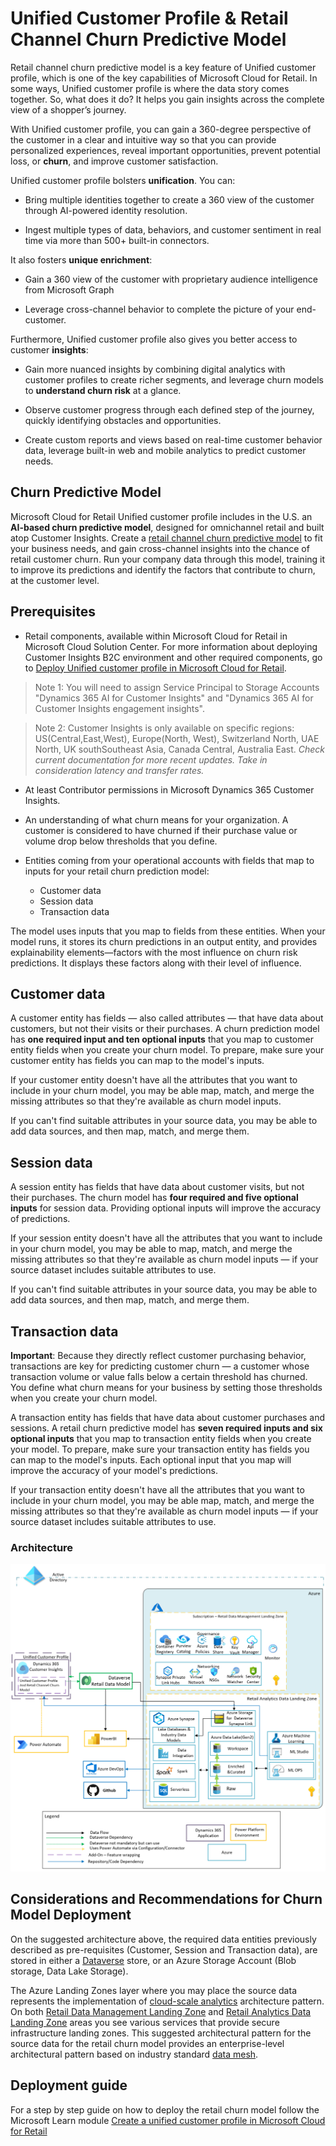 # Unified Customer Profile & Retail Channel Churn Predictive Model

Retail channel churn predictive model is a key feature of Unified customer profile, which is one of the key capabilities of Microsoft Cloud for Retail. In some ways, Unified customer profile is where the data story comes together. So, what does it do? It helps you gain insights across the complete view of a shopper’s journey.

With Unified customer profile, you can gain a 360-degree perspective of the customer in a clear and intuitive way so that you can provide personalized experiences, reveal important opportunities, prevent potential loss, or **churn**, and improve customer satisfaction.

Unified customer profile bolsters **unification**. You can:

- Bring multiple identities together to create a 360 view of the customer through AI-powered identity resolution.

- Ingest multiple types of data, behaviors, and customer sentiment in real time via more than 500+ built-in connectors.

It also fosters **unique enrichment**:

- Gain a 360 view of the customer with proprietary audience intelligence from Microsoft Graph

- Leverage cross-channel behavior to complete the picture of your end-customer.

Furthermore, Unified customer profile also gives you better access to customer **insights**:

- Gain more nuanced insights by combining digital analytics with customer profiles to create richer segments, and leverage churn models to **understand churn risk** at a glance.

- Observe customer progress through each defined step of the journey, quickly identifying obstacles and opportunities.

- Create custom reports and views based on real-time customer behavior data, leverage built-in web and mobile analytics to predict customer needs.

## Churn Predictive Model

Microsoft Cloud for Retail Unified customer profile includes in the U.S. an **AI-based churn predictive model**, designed for omnichannel retail and built atop Customer Insights. Create a [retail channel churn predictive model](https://docs.microsoft.com/dynamics365/industry/retail/retail-use-churn-prediction) to fit your business needs, and gain cross-channel insights into the chance of retail customer churn. Run your company data through this model, training it to improve its predictions and identify the factors that contribute to churn, at the customer level.

## Prerequisites

- Retail components, available within Microsoft Cloud for Retail in Microsoft Cloud Solution Center. For more information about deploying Customer Insights B2C environment and other required components, go to [Deploy Unified customer profile in Microsoft Cloud for Retail](https://docs.microsoft.com/dynamics365/industry/retail/retail-deploy-unified-customer-profile).

> Note 1: You will need to assign Service Principal to Storage Accounts "Dynamics 365 AI for Customer Insights" and "Dynamics 365 AI for Customer Insights engagement insights".

> Note 2: Customer Insights is only available on specific regions: US(Central,East,West), Europe(North, West), Switzerland North, UAE North, UK southSoutheast Asia, Canada Central, Australia East.
*Check current documentation for more recent updates. Take in consideration latency and transfer rates.*  

- At least Contributor permissions in Microsoft Dynamics 365 Customer Insights.

- An understanding of what churn means for your organization. A customer is considered to have churned if their purchase value or volume drop below thresholds that you define.

- Entities coming from your operational accounts with fields that map to inputs for your retail churn prediction model:
  - Customer data
  - Session data
  - Transaction data

The model uses inputs that you map to fields from these entities. When your model runs, it stores its churn predictions in an output entity, and provides explainability elements—factors with the most influence on churn risk predictions. It displays these factors along with their level of influence.

## Customer data

A customer entity has fields — also called attributes — that have data about customers, but not their visits or their purchases. A churn prediction model has **one required input and ten optional inputs** that you map to customer entity fields when you create your churn model. To prepare, make sure your customer entity has fields you can map to the model's inputs.

If your customer entity doesn't have all the attributes that you want to include in your churn model, you may be able map, match, and merge the missing attributes so that they're available as churn model inputs.

If you can't find suitable attributes in your source data, you may be able to add data sources, and then map, match, and merge them.

## Session data

A session entity has fields that have data about customer visits, but not their purchases. The churn model has **four required and five optional inputs** for session data. Providing optional inputs will improve the accuracy of predictions.

If your session entity doesn't have all the attributes that you want to include in your churn model, you may be able to map, match, and merge the missing attributes so that they're available as churn model inputs — if your source dataset includes suitable attributes to use. 

If you can't find suitable attributes in your source data, you may be able to add data sources, and then map, match, and merge them.

## Transaction data

**Important**: Because they directly reflect customer purchasing behavior, transactions are key for predicting customer churn — a customer whose transaction volume or value falls below a certain threshold has churned. You define what churn means for your business by setting those thresholds when you create your churn model.

A transaction entity has fields that have data about customer purchases and sessions. A retail churn predictive model has **seven required inputs and six optional inputs** that you map to transaction entity fields when you create your model. To prepare, make sure your transaction entity has fields you can map to the model's inputs. Each optional input that you map will improve the accuracy of your model's predictions.

If your transaction entity doesn't have all the attributes that you want to include in your churn model, you may be able map, match, and merge the missing attributes so that they're available as churn model inputs — if your source dataset includes suitable attributes to use.

### Architecture

![Churn architecture](./media/ChurnArchitecture.png)

## Considerations and Recommendations for Churn Model Deployment

On the suggested architecture above, the required data entities previously described as pre-requisites (Customer, Session and Transaction data), are stored in either a [Dataverse](https://docs.microsoft.com/power-apps/maker/data-platform/data-platform-intro?msclkid=4c8db34ccfe511ec879a8b67d05a0e3c) store, or an Azure Storage Account (Blob storage, Data Lake Storage).

The Azure Landing Zones layer where you may place the source data represents the implementation of [cloud-scale analytics](https://docs.microsoft.com/azure/cloud-adoption-framework/scenarios/cloud-scale-analytics/overview-cloud-scale-analytics) architecture pattern. On both [Retail Data Management Landing Zone](https://docs.microsoft.com/azure/cloud-adoption-framework/scenarios/cloud-scale-analytics/architectures/data-management-landing-zone) and [Retail Analytics Data Landing Zone](https://docs.microsoft.com/azure/cloud-adoption-framework/scenarios/cloud-scale-analytics/architectures/data-landing-zone) areas you see various services that provide secure infrastructure landing zones. This suggested architectural pattern for the source data for the retail churn model provides an enterprise-level architectural pattern based on industry standard [data mesh](https://docs.microsoft.com/azure/cloud-adoption-framework/scenarios/cloud-scale-analytics/architectures/what-is-data-mesh).

## Deployment guide

For a step by step guide on how to deploy the retail churn model follow the Microsoft Learn module [Create a unified customer profile in Microsoft Cloud for Retail](https://docs.microsoft.com/learn/modules/retail-churn-model/)
